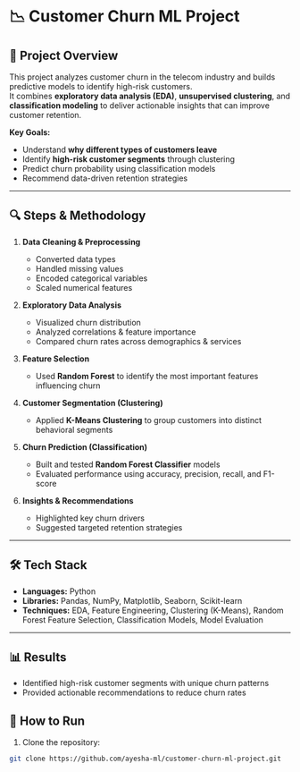 # 📉 Customer Churn ML Project

## 🧠 Project Overview
This project analyzes customer churn in the telecom industry and builds predictive models to identify high-risk customers.  
It combines **exploratory data analysis (EDA)**, **unsupervised clustering**, and **classification modeling** to deliver actionable insights that can improve customer retention.

**Key Goals:**
- Understand **why different types of customers leave**
- Identify **high-risk customer segments** through clustering
- Predict churn probability using classification models
- Recommend data-driven retention strategies

---

## 🔍 Steps & Methodology
1. **Data Cleaning & Preprocessing**
   - Converted data types
   - Handled missing values
   - Encoded categorical variables
   - Scaled numerical features

2. **Exploratory Data Analysis**
   - Visualized churn distribution
   - Analyzed correlations & feature importance
   - Compared churn rates across demographics & services

3. **Feature Selection**
   - Used **Random Forest** to identify the most important features influencing churn

4. **Customer Segmentation (Clustering)**
   - Applied **K-Means Clustering** to group customers into distinct behavioral segments

5. **Churn Prediction (Classification)**
   - Built and tested **Random Forest Classifier** models
   - Evaluated performance using accuracy, precision, recall, and F1-score

6. **Insights & Recommendations**
   - Highlighted key churn drivers
   - Suggested targeted retention strategies

---

## 🛠 Tech Stack
- **Languages:** Python  
- **Libraries:** Pandas, NumPy, Matplotlib, Seaborn, Scikit-learn  
- **Techniques:** EDA, Feature Engineering, Clustering (K-Means), Random Forest Feature Selection, Classification Models, Model Evaluation

---

## 📊 Results
- Identified high-risk customer segments with unique churn patterns
- Provided actionable recommendations to reduce churn rates


## 🚀 How to Run
1. Clone the repository:
```bash
git clone https://github.com/ayesha-ml/customer-churn-ml-project.git
